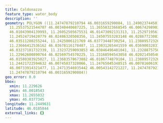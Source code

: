 ```yaml
---
title: Caldonazzo
feature_type: water_body
description: ''
geometry: POLYGON ((11.24747879210794 46.0031659290084, 11.24902374450104 46.00185428238052,
  11.25537521544707 46.00340440687225, 11.26550323668545 46.00674298903161, 11.2632716387862
  46.01043904139993, 11.26052505675531 46.01473092131313, 11.25297195616971 46.02009530283566,
  11.24524719420779 46.02486320508356, 11.24507553283148 46.02867723083017, 11.24438888732353
  46.03511280255244, 11.2425006121769 46.03773448730254, 11.23889572326176 46.03773448730254,
  11.23666412536162 46.03678116178487, 11.23031265441559 46.03690032837364, 11.23117096129985
  46.03237181732339, 11.23237259093853 46.03046496481041, 11.23288757506926 46.02736618916165,
  11.22962600890764 46.02569754570225, 11.23168594543058 46.02021450540335, 11.23477585021589
  46.01580383925027, 11.23683578673882 46.0106774879104, 11.23889572326176 46.00793529097305,
  11.24421722594632 46.00745837328066, 11.24765045348515 46.00781606193576, 11.24850876036941
  46.00733914321477, 11.24713546935442 46.00543142721227, 11.24747879210794 46.00435830804902,
  11.24747879210794 46.0031659290084))
geo_error: 0.0
bbox:
  xmin: 11.229626
  ymin: 46.0018543
  xmax: 11.2655032
  ymax: 46.0377345
longitude: 11.2449631
latitude: 46.0185844
external_links: {}
---
```

